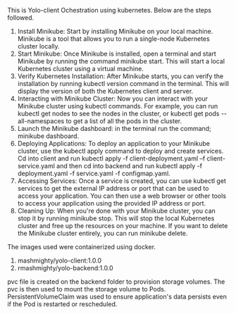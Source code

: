 This is Yolo-client Ochestration using kubernetes.
Below are the steps followed.
1.	Install Minikube: Start by installing Minikube on your local machine. Minikube is a tool that allows you to run a single-node Kubernetes cluster locally. 
2.	Start Minikube: Once Minikube is installed, open a terminal and start Minikube by running the command minikube start. This will start a local Kubernetes cluster using a virtual machine.
3.	Verify Kubernetes Installation: After Minikube starts, you can verify the installation by running kubectl version command in the terminal. This will display the version of both the Kubernetes client and server.
4.	Interacting with Minikube Cluster: Now you can interact with your Minikube cluster using kubectl commands. For example, you can run kubectl get nodes to see the nodes in the cluster, or kubectl get pods --all-namespaces to get a list of all the pods in the cluster.
5.	Launch the Minikube dashboard: in the terminal run the command; minikube dashboard.
6.	Deploying Applications: To deploy an application to your Minikube cluster, use the kubectl apply command to deploy and create services. Cd into client and run kubectl apply -f client-deployment.yaml –f client-service.yaml and then cd into backend and run kubectl apply -f deployment.yaml -f service.yaml -f configmap.yaml.
7.	Accessing Services: Once a service is created, you can use kubectl get services to get the external IP address or port that can be used to access your application. You can then use a web browser or other tools to access your application using the provided IP address or port.
8.	Cleaning Up: When you're done with your Minikube cluster, you can stop it by running minikube stop. This will stop the local Kubernetes cluster and free up the resources on your machine. If you want to delete the Minikube cluster entirely, you can run minikube delete.


The images used were containerized using docker.
1. mashmighty/yolo-client:1.0.0
2. rmashmighty/yolo-backend:1.0.0

pvc file is created on the backend folder to provision storage volumes.
The pvc is then used to mount the storage volume to Pods.
PersistentVolumeClaim was used to ensure application's data persists even if the Pod is restarted or rescheduled.
